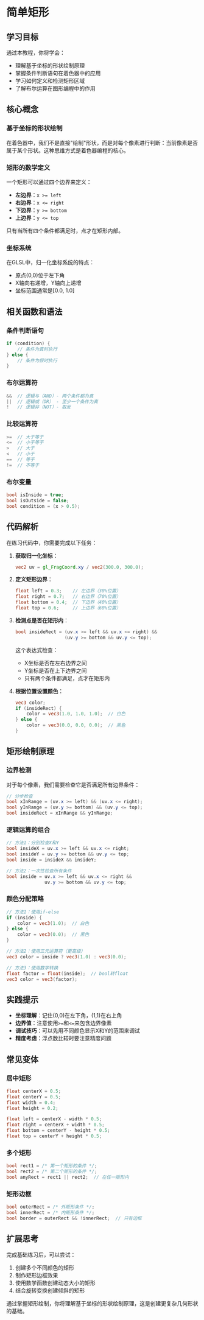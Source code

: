 # 简单矩形

## 学习目标

通过本教程，你将学会：
- 理解基于坐标的形状绘制原理
- 掌握条件判断语句在着色器中的应用
- 学习如何定义和检测矩形区域
- 了解布尔运算在图形编程中的作用

## 核心概念

### 基于坐标的形状绘制
在着色器中，我们不是直接"绘制"形状，而是对每个像素进行判断：当前像素是否属于某个形状。这种思维方式是着色器编程的核心。

### 矩形的数学定义
一个矩形可以通过四个边界来定义：
- **左边界**：`x >= left`
- **右边界**：`x <= right`
- **下边界**：`y >= bottom`
- **上边界**：`y <= top`

只有当所有四个条件都满足时，点才在矩形内部。

### 坐标系统
在GLSL中，归一化坐标系统的特点：
- 原点(0,0)位于左下角
- X轴向右递增，Y轴向上递增
- 坐标范围通常是[0.0, 1.0]

## 相关函数和语法

### 条件判断语句
```glsl
if (condition) {
    // 条件为真时执行
} else {
    // 条件为假时执行
}
```

### 布尔运算符
```glsl
&&  // 逻辑与（AND）- 两个条件都为真
||  // 逻辑或（OR） - 至少一个条件为真
!   // 逻辑非（NOT）- 取反
```

### 比较运算符
```glsl
>=  // 大于等于
<=  // 小于等于
>   // 大于
<   // 小于
==  // 等于
!=  // 不等于
```

### 布尔变量
```glsl
bool isInside = true;
bool isOutside = false;
bool condition = (x > 0.5);
```

## 代码解析

在练习代码中，你需要完成以下任务：

1. **获取归一化坐标**：
   ```glsl
   vec2 uv = gl_FragCoord.xy / vec2(300.0, 300.0);
   ```

2. **定义矩形边界**：
   ```glsl
   float left = 0.3;    // 左边界（30%位置）
   float right = 0.7;   // 右边界（70%位置）
   float bottom = 0.4;  // 下边界（40%位置）
   float top = 0.6;     // 上边界（60%位置）
   ```

3. **检测点是否在矩形内**：
   ```glsl
   bool insideRect = (uv.x >= left && uv.x <= right) && 
                     (uv.y >= bottom && uv.y <= top);
   ```
   这个表达式检查：
   - X坐标是否在左右边界之间
   - Y坐标是否在上下边界之间
   - 只有两个条件都满足，点才在矩形内

4. **根据位置设置颜色**：
   ```glsl
   vec3 color;
   if (insideRect) {
       color = vec3(1.0, 1.0, 1.0);  // 白色
   } else {
       color = vec3(0.0, 0.0, 0.0);  // 黑色
   }
   ```

## 矩形绘制原理

### 边界检测
对于每个像素，我们需要检查它是否满足所有边界条件：

```glsl
// 分步检查
bool xInRange = (uv.x >= left) && (uv.x <= right);
bool yInRange = (uv.y >= bottom) && (uv.y <= top);
bool insideRect = xInRange && yInRange;
```

### 逻辑运算的组合
```glsl
// 方法1：分别检查X和Y
bool insideX = uv.x >= left && uv.x <= right;
bool insideY = uv.y >= bottom && uv.y <= top;
bool inside = insideX && insideY;

// 方法2：一次性检查所有条件
bool inside = uv.x >= left && uv.x <= right && 
              uv.y >= bottom && uv.y <= top;
```

### 颜色分配策略
```glsl
// 方法1：使用if-else
if (inside) {
    color = vec3(1.0);  // 白色
} else {
    color = vec3(0.0);  // 黑色
}

// 方法2：使用三元运算符（更高级）
vec3 color = inside ? vec3(1.0) : vec3(0.0);

// 方法3：使用数学转换
float factor = float(inside);  // bool转float
vec3 color = vec3(factor);
```

## 实践提示

- **坐标理解**：记住(0,0)在左下角，(1,1)在右上角
- **边界值**：注意使用`>=`和`<=`来包含边界像素
- **调试技巧**：可以先用不同颜色显示X和Y的范围来调试
- **精度考虑**：浮点数比较时要注意精度问题

## 常见变体

### 居中矩形
```glsl
float centerX = 0.5;
float centerY = 0.5;
float width = 0.4;
float height = 0.2;

float left = centerX - width * 0.5;
float right = centerX + width * 0.5;
float bottom = centerY - height * 0.5;
float top = centerY + height * 0.5;
```

### 多个矩形
```glsl
bool rect1 = /* 第一个矩形的条件 */;
bool rect2 = /* 第二个矩形的条件 */;
bool anyRect = rect1 || rect2;  // 在任一矩形内
```

### 矩形边框
```glsl
bool outerRect = /* 外矩形条件 */;
bool innerRect = /* 内矩形条件 */;
bool border = outerRect && !innerRect;  // 只有边框
```

## 扩展思考

完成基础练习后，可以尝试：
1. 创建多个不同颜色的矩形
2. 制作矩形边框效果
3. 使用数学函数创建动态大小的矩形
4. 结合旋转变换创建倾斜的矩形

通过掌握矩形绘制，你将理解基于坐标的形状绘制原理，这是创建更复杂几何形状的基础。